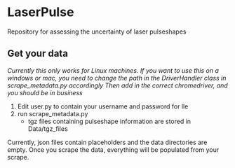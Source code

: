 # LaserPulse
Repository for assessing the uncertainty of laser pulseshapes

## Get your data
*Currently this only works for Linux machines. If you want to use this on a windows or mac,
you need to change the path in the DriverHandler class in scrape_metadata.py accordingly
Then add in the correct chromedriver, and you should be in business*
1. Edit user.py to contain your username and password for lle
2. run scrape_metadata.py
    - tgz files containing pulseshape information are stored in Data/tgz_files

Currently, json files contain placeholders and the data directories are empty.
Once you scrape the data, everything will be populated from your scrape.
